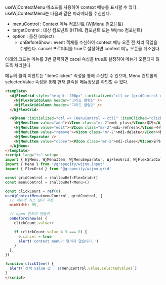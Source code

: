 useWjContextMenu 메소드를 사용하여 context 메뉴를 표시할 수 있다. useWjContextMenu는 다음과 같은 파라메터를 수신한다.
- menuControl : Context 메뉴 컴포넌트 (WjMenu 컴포넌트)
- targetControl : 대상 컴포넌트 (HTML 컴포넌트 또는 Wijmo 컴포넌트)
- option : 옵션 (object)
  - onBeforeShow : event 객체를 수신하여 context 메뉴 오픈 전 처리 작업을 수행한다. cancel 프로퍼티를 true로 설정하면 context 메뉴 오픈을 취소한다.

아래의 코드는 메뉴를 3번 클릭하면 cacel 속성을 true로 설정하여 메뉴가 오픈되지 않도록 처리한다.

메뉴의 클릭 이벤트는 "itemClicked" 속성을 통해 수신할 수 있으며, Menu 컨트롤의 selectedValue 속성을 통해 현재 클릭된 메뉴정보를 확인할 수 있다.
```html
<template>
  <WjFlexGrid style="height: 200px" :initialized="ctl => (gridControl = ctl)">
    <WjFlexGridColumn header="그리드 컬럼1" />
    <WjFlexGridColumn header="그리드 컬럼2" />
  </WjFlexGrid>

  <WjMenu :initialized="ctl => (menuControl = ctl)" :itemClicked="clickItem">
    <WjMenuItem value="add"><VIcon class="mr-2">mdi-plus</VIcon>추가</WjMenuItem>
    <WjMenuItem value="edit"><VIcon class="mr-2">mdi-refresh</VIcon>수정</WjMenuItem>
    <WjMenuItem value="remove"><VIcon class="mr-2">mdi-delete</VIcon>삭제</WjMenuItem>
    <WjMenuSeparator />
    <WjMenuItem value="close"><VIcon class="mr-2">mdi-close</VIcon>닫기</WjMenuItem>
  </WjMenu>
</template>
<script lang="ts" setup>
import { WjMenu, WjMenuItem, WjMenuSeparator, WjFlexGrid, WjFlexGridColumn } from '#ustra/nuxt-wijmo/components'
import { Menu } from '@grapecity/wijmo.input'
import { FlexGrid } from '@grapecity/wijmo.grid'

const gridControl = shallowRef<FlexGrid>()
const menuControl = shallowRef<Menu>()

const clickCount = ref(0)
useWjContextMenu(menuControl, gridControl, {
  // 메뉴의 최소 넓이 지정
  minWidth: 95,

  // open 전처리 핸들러
  onBeforeShow(e) {
    clickCount.value++

    if (clickCount.value % 3 === 0) {
      e.cancel = true
      alert('context menu가 열리지 않습니다.')
    }
  },
})

function clickItem() {
  alert(`선택 value 값 : ${menuControl.value.selectedValue}`)
}
</script>
```
